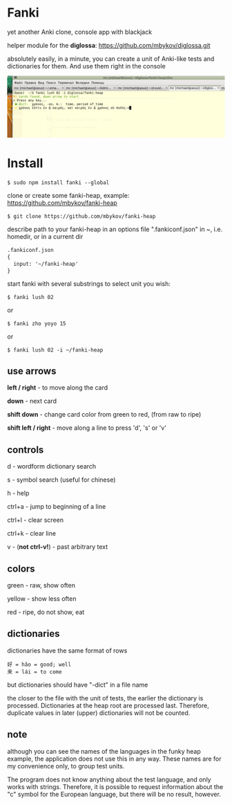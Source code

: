 # Fanki

yet another Anki clone, console app with blackjack

helper module for the **diglossa**: https://github.com/mbykov/diglossa.git

absolutely easily, in a minute, you can create a unit of Anki-like tests and dictionaries for them. And use them right in the console

![fanki](https://github.com/mbykov/fanki/blob/master/resources/fanki.png?raw=true "Fanki")


# Install

```
$ sudo npm install fanki --global
```
clone or create some fanki-heap, example: https://github.com/mbykov/fanki-heap

```
$ git clone https://github.com/mbykov/fanki-heap
```

describe path to your fanki-heap in an options file ".fankiconf.json" in ~, i.e. homedir, or in a current dir

```
.fankiconf.json
{
  input: '~/fanki-heap'
}
```

start fanki with several substrings to select unit you wish:

```
$ fanki lush 02
```

or

```
$ fanki zho yoyo 15
```

or

```
$ fanki lush 02 -i ~/fanki-heap
```

## use arrows

**left / right** - to move along the card

**down** - next card

**shift down** - change card color from green to red, (from raw to ripe)

**shift left / right** - move along a line to press \'d\', \'s\' or  \'v\'

## controls

d - wordform dictionary search

s - symbol search (useful for chinese)

h - help

ctrl+a - jump to beginning of a line

ctrl+l - clear screen

ctrl+k - clear line

v - (**not ctrl-v!**) - past arbitrary text

## colors

green - raw, show often

yellow - show less often

red - ripe, do not show, eat

## dictionaries

dictionaries have the same format of rows

```
好 = hǎo = good; well
来 = lái = to come
```

but dictionaries should have "-dict" in a file name

the closer to the file with the unit of tests, the earlier the dictionary is processed. Dictionaries at the heap root are processed last. Therefore, duplicate values in later (upper) dictionaries will not be counted.

## note

although you can see the names of the languages in the funky heap example, the application does not use this in any way. These names are for my convenience only, to group test units.

The program does not know anything about the test language, and only works with strings. Therefore, it is possible to request information about the "c" symbol for the European language, but there will be no result, however.

